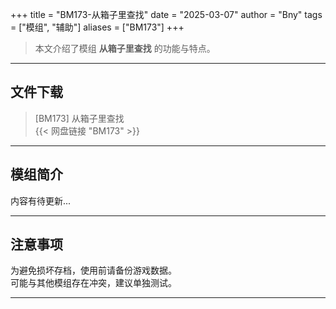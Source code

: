 +++
title = "BM173-从箱子里查找"
date = "2025-03-07"
author = "Bny"
tags = ["模组", "辅助"]
aliases = ["BM173"]
+++

> 本文介绍了模组 **从箱子里查找** 的功能与特点。

---

## 文件下载

> [BM173] 从箱子里查找  
{{< 网盘链接 "BM173" >}}  

---

## 模组简介

>  
内容有待更新...  

---

## 注意事项

>  
为避免损坏存档，使用前请备份游戏数据。  
可能与其他模组存在冲突，建议单独测试。  

---

